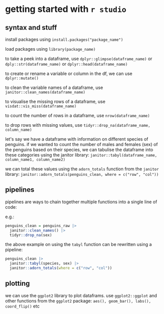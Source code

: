 # getting started with `r studio`

## syntax and stuff

install packages using `install.packages("package_name")`

load packages using `library(package_name)`

to take a peek into a dataframe, use `dplyr::glimpse(dataframe_name)` or `dply::str(dataframe_name)` or `dplyr::head(dataframe_name)`

to create or rename a variable or column in the df, we can use `dplyr::mutate()`

to clean the variable names of a dataframe, use `janitor::clean_names(dataframe_name)`

to visualise the missing rows of a dataframe, use `visdat::vis_miss(dataframe_name)`

to count the number of rows in a dataframe, use `nrow(dataframe_name)`

to drop rows with missing values, use `tidyr::drop_na(dataframe_name, column_name)`

let's say we have a dataframe with information on different species of penguins. if we wanted to count the number of males and females (sex) of the penguins based on their species, we can tabulise the dataframe into these categories using the janitor library: `janitor::tabyl(dataframe_name, column_name1, column_name2)`

we can total these values using the `adorn_totals` function from the `janitor` library: `janitor::adorn_totals(penguins_clean, where = c("row", "col"))`

## pipelines

pipelines are ways to chain together multiple functions into a single line of code:

e.g.:

```r
penguins_clean = penguins_raw |>
  janitor::clean_names() |>
  tidyr::drop_na(sex)
```

the above example on using the `tabyl` function can be rewritten using a pipeline:

```r
penguins_clean |>
  janitor::tabyl(species, sex) |>
  janitor::adorn_totals(where = c("row", "col"))
```

## plotting

we can use the `ggplot2` library to plot dataframs. use `ggplot2::ggplot` and other functions from the `ggplot2` package: `aes(), geom_bar(), labs(), coord_flip()` etc
